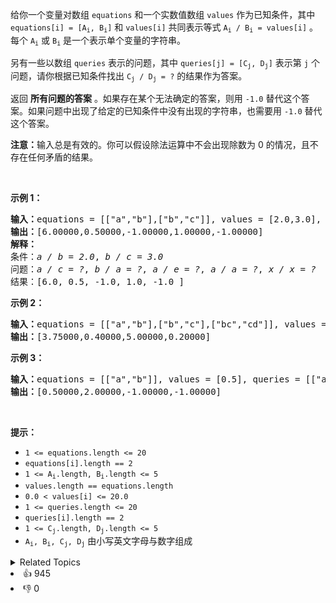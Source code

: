 <p>给你一个变量对数组 <code>equations</code> 和一个实数值数组 <code>values</code> 作为已知条件，其中 <code>equations[i] = [A<sub>i</sub>, B<sub>i</sub>]</code> 和 <code>values[i]</code> 共同表示等式 <code>A<sub>i</sub> / B<sub>i</sub> = values[i]</code> 。每个 <code>A<sub>i</sub></code> 或 <code>B<sub>i</sub></code> 是一个表示单个变量的字符串。</p>

<p>另有一些以数组 <code>queries</code> 表示的问题，其中 <code>queries[j] = [C<sub>j</sub>, D<sub>j</sub>]</code> 表示第 <code>j</code> 个问题，请你根据已知条件找出 <code>C<sub>j</sub> / D<sub>j</sub> = ?</code> 的结果作为答案。</p>

<p>返回 <strong>所有问题的答案</strong> 。如果存在某个无法确定的答案，则用 <code>-1.0</code> 替代这个答案。如果问题中出现了给定的已知条件中没有出现的字符串，也需要用 <code>-1.0</code> 替代这个答案。</p>

<p><strong>注意：</strong>输入总是有效的。你可以假设除法运算中不会出现除数为 0 的情况，且不存在任何矛盾的结果。</p>

<p>&nbsp;</p>

<p><strong>示例 1：</strong></p>

<pre>
<strong>输入：</strong>equations = [["a","b"],["b","c"]], values = [2.0,3.0], queries = [["a","c"],["b","a"],["a","e"],["a","a"],["x","x"]]
<strong>输出：</strong>[6.00000,0.50000,-1.00000,1.00000,-1.00000]
<strong>解释：</strong>
条件：<em>a / b = 2.0</em>, <em>b / c = 3.0</em>
问题：<em>a / c = ?</em>, <em>b / a = ?</em>, <em>a / e = ?</em>, <em>a / a = ?</em>, <em>x / x = ?</em>
结果：[6.0, 0.5, -1.0, 1.0, -1.0 ]
</pre>

<p><strong>示例 2：</strong></p>

<pre>
<strong>输入：</strong>equations = [["a","b"],["b","c"],["bc","cd"]], values = [1.5,2.5,5.0], queries = [["a","c"],["c","b"],["bc","cd"],["cd","bc"]]
<strong>输出：</strong>[3.75000,0.40000,5.00000,0.20000]
</pre>

<p><strong>示例 3：</strong></p>

<pre>
<strong>输入：</strong>equations = [["a","b"]], values = [0.5], queries = [["a","b"],["b","a"],["a","c"],["x","y"]]
<strong>输出：</strong>[0.50000,2.00000,-1.00000,-1.00000]
</pre>

<p>&nbsp;</p>

<p><strong>提示：</strong></p>

<ul> 
 <li><code>1 &lt;= equations.length &lt;= 20</code></li> 
 <li><code>equations[i].length == 2</code></li> 
 <li><code>1 &lt;= A<sub>i</sub>.length, B<sub>i</sub>.length &lt;= 5</code></li> 
 <li><code>values.length == equations.length</code></li> 
 <li><code>0.0 &lt; values[i] &lt;= 20.0</code></li> 
 <li><code>1 &lt;= queries.length &lt;= 20</code></li> 
 <li><code>queries[i].length == 2</code></li> 
 <li><code>1 &lt;= C<sub>j</sub>.length, D<sub>j</sub>.length &lt;= 5</code></li> 
 <li><code>A<sub>i</sub>, B<sub>i</sub>, C<sub>j</sub>, D<sub>j</sub></code> 由小写英文字母与数字组成</li> 
</ul>

<div><details><summary>Related Topics</summary><div><li>深度优先搜索</li><li>广度优先搜索</li><li>并查集</li><li>图</li><li>数组</li><li>最短路</li></div></details></div>
<div><li>👍 945</li><li>👎 0</li></div>